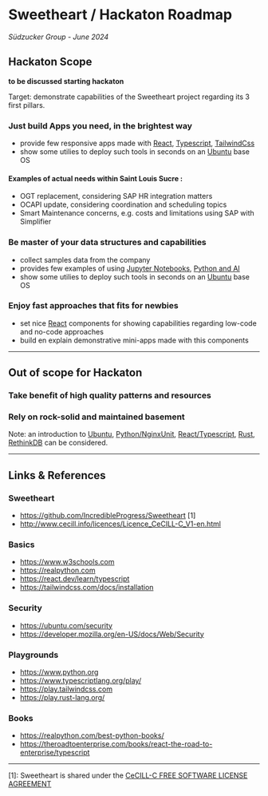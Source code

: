 # Sweetheart / Hackaton Roadmap
*Südzucker Group - June 2024*

## Hackaton Scope
**to be discussed starting hackaton**

Target: demonstrate capabilities of the Sweetheart project regarding its 3 first pillars.

### Just build Apps you need, in the brightest way

 * provide few responsive apps made with [React](https://react.dev), [Typescript](https://www.typescriptlang.org), [TailwindCss](https://play.tailwindcss.com)
 * show some utilies to deploy such tools in seconds on an [Ubuntu](https://ubuntu.com) base OS

#### Examples of actual needs within Saint Louis Sucre : 
* OGT replacement, considering SAP HR integration matters
* OCAPI update, considering coordination and scheduling topics
* Smart Maintenance concerns, e.g. costs and limitations using SAP with Simplifier

### Be master of your data structures and capabilities
* collect samples data from the company
* provides few examples of using [Jupyter Notebooks](https://jupyter.org), [Python and AI](https://realpython.com/python-ai-neural-network/)
* show some utilies to deploy such tools in seconds on an [Ubuntu](https://ubuntu.com) base OS

### Enjoy fast approaches that fits for newbies
* set nice [React](https://react.dev) components for showing capabilities regarding low-code and no-code approaches
* build en explain demonstrative mini-apps made with this components
---
## Out of scope for Hackaton

### Take benefit of high quality patterns and resources
### Rely on rock-solid and maintained basement

Note: an introduction to [Ubuntu](https://ubuntu.com), [Python/NginxUnit](https://unit.nginx.org/howto/samples/#python), [React/Typescript](https://react.dev/learn/typescript), [Rust](https://www.rust-lang.org/fr/), [RethinkDB](https://rethinkdb.com/blog/nasa-case-study/) can be considered.

---
## Links & References

### Sweetheart
* https://github.com/IncredibleProgress/Sweetheart [1]
* http://www.cecill.info/licences/Licence_CeCILL-C_V1-en.html

### Basics
* https://www.w3schools.com
* https://realpython.com
* https://react.dev/learn/typescript
* https://tailwindcss.com/docs/installation

### Security
* https://ubuntu.com/security
* https://developer.mozilla.org/en-US/docs/Web/Security

### Playgrounds
* https://www.python.org
* https://www.typescriptlang.org/play/
* https://play.tailwindcss.com
* https://play.rust-lang.org/

### Books
* https://realpython.com/best-python-books/
* https://theroadtoenterprise.com/books/react-the-road-to-enterprise/typescript

---
[1]: Sweetheart is shared under the [CeCILL-C FREE SOFTWARE LICENSE AGREEMENT](http://www.cecill.info/licences/Licence_CeCILL-C_V1-en.html)
